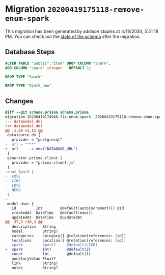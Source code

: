 # Migration `20200419175118-remove-enum-spark`

This migration has been generated by addison staples at 4/19/2020, 5:51:18 PM.
You can check out the [state of the schema](./schema.prisma) after the migration.

## Database Steps

```sql
ALTER TABLE "public"."Item" DROP COLUMN "spark",
ADD COLUMN "spark" integer   DEFAULT 2;

DROP TYPE "Spark"

DROP TYPE "Spark_new"
```

## Changes

```diff
diff --git schema.prisma schema.prisma
migration 20200419174948-fix-enum-spark..20200419175118-remove-enum-spark
--- datamodel.dml
+++ datamodel.dml
@@ -1,20 +1,13 @@
 datasource db {
   provider = "postgresql"
-  url = "***"
+  url      = env("DATABASE_URL")
 }
 generator prisma_client {
   provider = "prisma-client-js"
 }
-enum Spark {
-  LOSE
-  LIKE
-  LOVE
-  NEED
-}
-
 model User {
   id         Int        @default(autoincrement()) @id
   createdAt  DateTime   @default(now())
   updatedAt  DateTime   @updatedAt
@@ -37,9 +30,9 @@
   description   String
   model         String?
   categories    Category[] @relation(references: [id])
   locations     Location[] @relation(references: [id])
-  spark         Spark?     @default(LIKE)
+  spark         Int?       @default(2)
   count         Int        @default(1)
   monetaryValue Float?
   link          String?
   notes         String?
```



